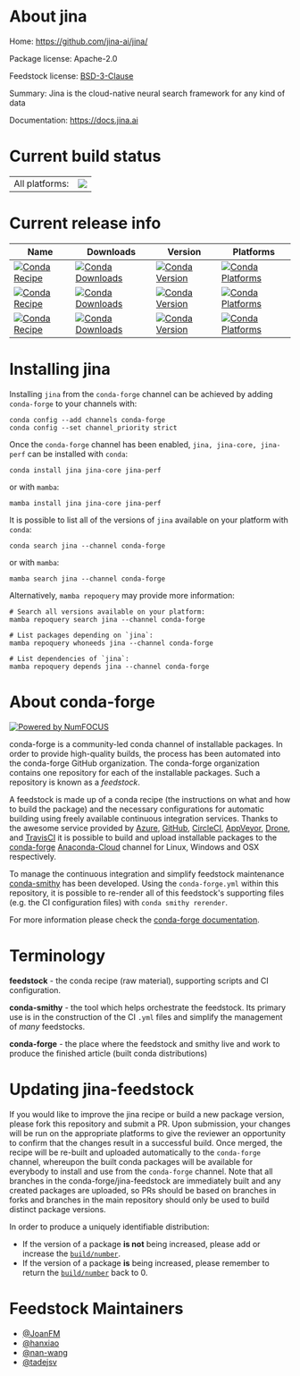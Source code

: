About jina
==========

Home: https://github.com/jina-ai/jina/

Package license: Apache-2.0

Feedstock license: [BSD-3-Clause](https://github.com/conda-forge/jina-feedstock/blob/main/LICENSE.txt)

Summary: Jina is the cloud-native neural search framework for any kind of data

Documentation: https://docs.jina.ai

Current build status
====================


<table><tr><td>All platforms:</td>
    <td>
      <a href="https://dev.azure.com/conda-forge/feedstock-builds/_build/latest?definitionId=13765&branchName=main">
        <img src="https://dev.azure.com/conda-forge/feedstock-builds/_apis/build/status/jina-feedstock?branchName=main">
      </a>
    </td>
  </tr>
</table>

Current release info
====================

| Name | Downloads | Version | Platforms |
| --- | --- | --- | --- |
| [![Conda Recipe](https://img.shields.io/badge/recipe-jina-green.svg)](https://anaconda.org/conda-forge/jina) | [![Conda Downloads](https://img.shields.io/conda/dn/conda-forge/jina.svg)](https://anaconda.org/conda-forge/jina) | [![Conda Version](https://img.shields.io/conda/vn/conda-forge/jina.svg)](https://anaconda.org/conda-forge/jina) | [![Conda Platforms](https://img.shields.io/conda/pn/conda-forge/jina.svg)](https://anaconda.org/conda-forge/jina) |
| [![Conda Recipe](https://img.shields.io/badge/recipe-jina--core-green.svg)](https://anaconda.org/conda-forge/jina-core) | [![Conda Downloads](https://img.shields.io/conda/dn/conda-forge/jina-core.svg)](https://anaconda.org/conda-forge/jina-core) | [![Conda Version](https://img.shields.io/conda/vn/conda-forge/jina-core.svg)](https://anaconda.org/conda-forge/jina-core) | [![Conda Platforms](https://img.shields.io/conda/pn/conda-forge/jina-core.svg)](https://anaconda.org/conda-forge/jina-core) |
| [![Conda Recipe](https://img.shields.io/badge/recipe-jina--perf-green.svg)](https://anaconda.org/conda-forge/jina-perf) | [![Conda Downloads](https://img.shields.io/conda/dn/conda-forge/jina-perf.svg)](https://anaconda.org/conda-forge/jina-perf) | [![Conda Version](https://img.shields.io/conda/vn/conda-forge/jina-perf.svg)](https://anaconda.org/conda-forge/jina-perf) | [![Conda Platforms](https://img.shields.io/conda/pn/conda-forge/jina-perf.svg)](https://anaconda.org/conda-forge/jina-perf) |

Installing jina
===============

Installing `jina` from the `conda-forge` channel can be achieved by adding `conda-forge` to your channels with:

```
conda config --add channels conda-forge
conda config --set channel_priority strict
```

Once the `conda-forge` channel has been enabled, `jina, jina-core, jina-perf` can be installed with `conda`:

```
conda install jina jina-core jina-perf
```

or with `mamba`:

```
mamba install jina jina-core jina-perf
```

It is possible to list all of the versions of `jina` available on your platform with `conda`:

```
conda search jina --channel conda-forge
```

or with `mamba`:

```
mamba search jina --channel conda-forge
```

Alternatively, `mamba repoquery` may provide more information:

```
# Search all versions available on your platform:
mamba repoquery search jina --channel conda-forge

# List packages depending on `jina`:
mamba repoquery whoneeds jina --channel conda-forge

# List dependencies of `jina`:
mamba repoquery depends jina --channel conda-forge
```


About conda-forge
=================

[![Powered by
NumFOCUS](https://img.shields.io/badge/powered%20by-NumFOCUS-orange.svg?style=flat&colorA=E1523D&colorB=007D8A)](https://numfocus.org)

conda-forge is a community-led conda channel of installable packages.
In order to provide high-quality builds, the process has been automated into the
conda-forge GitHub organization. The conda-forge organization contains one repository
for each of the installable packages. Such a repository is known as a *feedstock*.

A feedstock is made up of a conda recipe (the instructions on what and how to build
the package) and the necessary configurations for automatic building using freely
available continuous integration services. Thanks to the awesome service provided by
[Azure](https://azure.microsoft.com/en-us/services/devops/), [GitHub](https://github.com/),
[CircleCI](https://circleci.com/), [AppVeyor](https://www.appveyor.com/),
[Drone](https://cloud.drone.io/welcome), and [TravisCI](https://travis-ci.com/)
it is possible to build and upload installable packages to the
[conda-forge](https://anaconda.org/conda-forge) [Anaconda-Cloud](https://anaconda.org/)
channel for Linux, Windows and OSX respectively.

To manage the continuous integration and simplify feedstock maintenance
[conda-smithy](https://github.com/conda-forge/conda-smithy) has been developed.
Using the ``conda-forge.yml`` within this repository, it is possible to re-render all of
this feedstock's supporting files (e.g. the CI configuration files) with ``conda smithy rerender``.

For more information please check the [conda-forge documentation](https://conda-forge.org/docs/).

Terminology
===========

**feedstock** - the conda recipe (raw material), supporting scripts and CI configuration.

**conda-smithy** - the tool which helps orchestrate the feedstock.
                   Its primary use is in the construction of the CI ``.yml`` files
                   and simplify the management of *many* feedstocks.

**conda-forge** - the place where the feedstock and smithy live and work to
                  produce the finished article (built conda distributions)


Updating jina-feedstock
=======================

If you would like to improve the jina recipe or build a new
package version, please fork this repository and submit a PR. Upon submission,
your changes will be run on the appropriate platforms to give the reviewer an
opportunity to confirm that the changes result in a successful build. Once
merged, the recipe will be re-built and uploaded automatically to the
`conda-forge` channel, whereupon the built conda packages will be available for
everybody to install and use from the `conda-forge` channel.
Note that all branches in the conda-forge/jina-feedstock are
immediately built and any created packages are uploaded, so PRs should be based
on branches in forks and branches in the main repository should only be used to
build distinct package versions.

In order to produce a uniquely identifiable distribution:
 * If the version of a package **is not** being increased, please add or increase
   the [``build/number``](https://docs.conda.io/projects/conda-build/en/latest/resources/define-metadata.html#build-number-and-string).
 * If the version of a package **is** being increased, please remember to return
   the [``build/number``](https://docs.conda.io/projects/conda-build/en/latest/resources/define-metadata.html#build-number-and-string)
   back to 0.

Feedstock Maintainers
=====================

* [@JoanFM](https://github.com/JoanFM/)
* [@hanxiao](https://github.com/hanxiao/)
* [@nan-wang](https://github.com/nan-wang/)
* [@tadejsv](https://github.com/tadejsv/)

